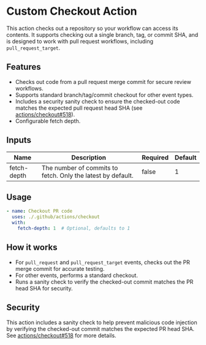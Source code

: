 # Custom Checkout Action

This action checks out a repository so your workflow can access its contents. It supports checking out a single branch, tag, or commit SHA, and is designed to work with pull request workflows, including `pull_request_target`.

## Features
- Checks out code from a pull request merge commit for secure review workflows.
- Supports standard branch/tag/commit checkout for other event types.
- Includes a security sanity check to ensure the checked-out code matches the expected pull request head SHA (see [actions/checkout#518](https://github.com/actions/checkout/issues/518)).
- Configurable fetch depth.

## Inputs
| Name         | Description                                                      | Required | Default |
|--------------|------------------------------------------------------------------|----------|---------|
| fetch-depth  | The number of commits to fetch. Only the latest by default.      | false    | 1       |

## Usage
```yaml
- name: Checkout PR code
  uses: ./.github/actions/checkout
  with:
    fetch-depth: 1  # Optional, defaults to 1
```

## How it works
- For `pull_request` and `pull_request_target` events, checks out the PR merge commit for accurate testing.
- For other events, performs a standard checkout.
- Runs a sanity check to verify the checked-out commit matches the PR head SHA for security.

## Security
This action includes a sanity check to help prevent malicious code injection by verifying the checked-out commit matches the expected PR head SHA. See [actions/checkout#518](https://github.com/actions/checkout/issues/518) for more details.
